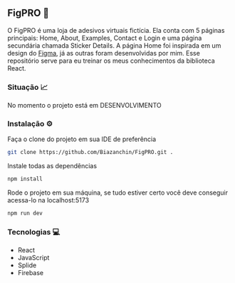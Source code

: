 ## FigPRO 👻

O FigPRO é uma loja de adesivos virtuais fictícia. Ela conta com 5 páginas principais: Home, About, Examples, Contact e Login e uma página secundária chamada Sticker Details. A página Home foi inspirada em um design do [Figma](https://www.figma.com/design/sfknwWFWB6DF3Kd9RrfTMQ/Figpro?node-id=0-1&t=YYBGp49zf7PPwUHg-0), já as outras foram desenvolvidas por mim. Esse repositório serve para eu treinar os meus conhecimentos da biblioteca React.

### Situação 📈

No momento o projeto está em DESENVOLVIMENTO

### Instalação ⚙️

Faça o clone do projeto em sua IDE de preferência

```bash
git clone https://github.com/Biazanchin/FigPRO.git .
```

Instale todas as dependências

```bash
npm install
```

Rode o projeto em sua máquina, se tudo estiver certo você deve conseguir acessa-lo na localhost:5173

```bash
npm run dev
```

### Tecnologias 💻

- React
- JavaScript
- Splide
- Firebase
